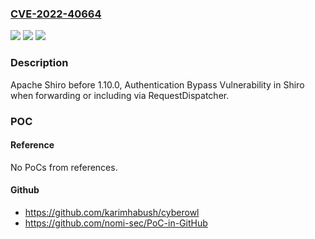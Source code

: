 ### [CVE-2022-40664](https://cve.mitre.org/cgi-bin/cvename.cgi?name=CVE-2022-40664)
![](https://img.shields.io/static/v1?label=Product&message=Apache%20Shiro&color=blue)
![](https://img.shields.io/static/v1?label=Version&message=Apache%20Shiro%3C%201.10.0%20&color=brighgreen)
![](https://img.shields.io/static/v1?label=Vulnerability&message=CWE-287%20Improper%20Authentication&color=brighgreen)

### Description

Apache Shiro before 1.10.0, Authentication Bypass Vulnerability in Shiro when forwarding or including via RequestDispatcher.

### POC

#### Reference
No PoCs from references.

#### Github
- https://github.com/karimhabush/cyberowl
- https://github.com/nomi-sec/PoC-in-GitHub

